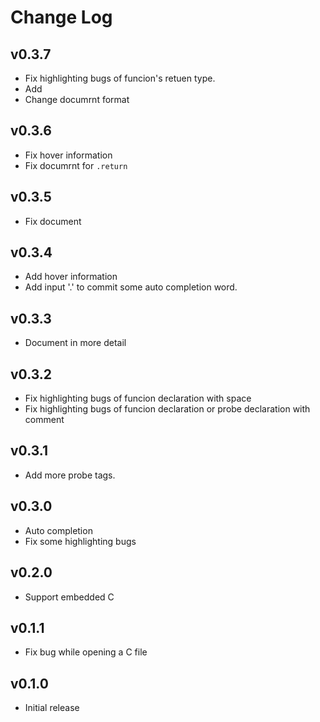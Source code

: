 # Change Log

## v0.3.7

- Fix highlighting bugs of funcion's retuen type.
- Add
- Change documrnt format

## v0.3.6

- Fix hover information
- Fix documrnt for `.return`

## v0.3.5

- Fix document

## v0.3.4

- Add hover information
- Add input '.' to commit some auto completion word.

## v0.3.3

- Document in more detail

## v0.3.2

- Fix highlighting bugs of funcion declaration with space
- Fix highlighting bugs of funcion declaration or probe declaration with comment

## v0.3.1

- Add more probe tags.

## v0.3.0

- Auto completion
- Fix some highlighting bugs

## v0.2.0

- Support embedded C

## v0.1.1

- Fix bug while opening a C file

## v0.1.0

- Initial release
